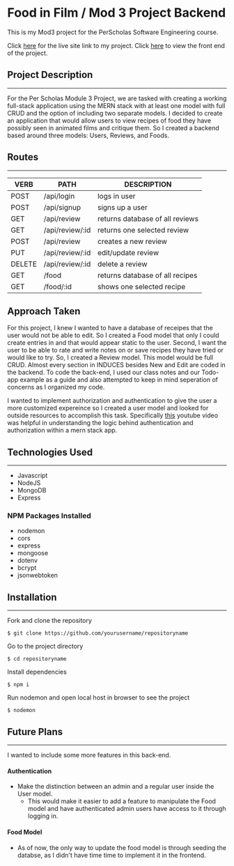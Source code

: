# Food in Film / Mod 3 Project Backend

This is my Mod3 project for the PerScholas Software Engineering course.

Click [here][1] for the live site link to my project.
Click [here][3] to view the front end of the project.

## Project Description
***
For the Per Scholas Module 3 Project, we are tasked with creating a working full-stack application using the MERN stack with at least one model with full CRUD and the option of including two separate models. I decided to create an application that would allow users to view recipes of food they have possibly seen in animated films and critique them. So I created a backend based around three models: Users, Reviews, and Foods.

## Routes
***

   VERB 		 | 		  PATH 		 |  	 DESCRIPTION
------------ | ------------- | -------------------
POST | /api/login | logs in user  |
POST | /api/signup | signs up a user |
GET | /api/review | returns database of all reviews |
GET | /api/review/:id | returns one selected review  |
POST | /api/review | creates a new review |
PUT | /api/review/:id | edit/update review |
DELETE | /api/review/:id | delete a review|
GET | /food | returns database of all recipes  |
GET | /food/:id | shows one selected recipe |



## Approach Taken
For this project, I knew I wanted to have a database of receipes that the user would not be able to edit. So I created a Food model that only I could create entries in and that would appear static to the user. Second, I want the user to be able to rate and write notes on or save recipes they have tried or would like to try. So, I created a Review model. This model would be full CRUD. Almost every section in INDUCES besides New and Edit are coded in the backend. To code the back-end, I used our class notes and our Todo-app example as a guide and also attempted to keep in mind seperation of concerns as I organized my code. 

I wanted to implement authorization and authentication to give the user a more customized expereince so I created a user model and looked for outside resources to accomplish this task. Specifically [this][2] youtube video was helpful in understanding the logic behind authentication and authorization within a mern stack app.



## Technologies Used
***
* Javascript
* NodeJS
* MongoDB
* Express

### NPM Packages Installed
* nodemon
* cors
* express
* mongoose
* dotenv
* bcrypt
* jsonwebtoken


## Installation
***
Fork and clone the repository
```
$ git clone https://github.com/yourusername/repositoryname
```
Go to the project directory
```
$ cd repositoryname
```
Install dependencies
```
$ npm i
```
Run nodemon and open local host in browser to see the project
```
$ nodemon
```

## Future Plans
***
I wanted to include some more features in this back-end.

#### Authentication
* Make the distinction between an admin and a regular user inside the User model.
   * This would make it easier to add a feature to manipulate the Food model and have authenticated admin users have access to it through logging in. 

#### Food Model
* As of now, the only way to update the food model is through seeding the databse, as I didn't have time time to implement it in the frontend. 

[1]:https://foodinfilm.herokuapp.com/ "live site"
[2]:https://www.youtube.com/watch?v=WsRBmwNkv3Q&list=PL4cUxeGkcC9g8OhpOZxNdhXggFz2lOuCT "youtube link"
[3]:https://github.com/LarissaPortillo/food-frontend "front end"
